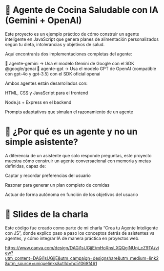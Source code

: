 # 🧠 Agente de Cocina Saludable con IA (Gemini + OpenAI)

Este proyecto es un ejemplo práctico de cómo construir un agente inteligente en JavaScript que genera planes de alimentación personalizados según tu dieta, intolerancias y objetivos de salud.

Aquí encontrarás dos implementaciones completas del agente:

📁 agente-gemini → Usa el modelo Gemini de Google con el SDK @google/genai
📁 agente-gpt → Usa el modelo GPT de OpenAI (compatible con gpt-4o y gpt-3.5) con el SDK oficial openai

Ambos agentes están desarrollados con:

HTML, CSS y JavaScript para el frontend

Node.js + Express en el backend

Prompts adaptativos que simulan el razonamiento de un agente

# 📣 ¿Por qué es un agente y no un simple asistente?

A diferencia de un asistente que solo responde preguntas, este proyecto muestra cómo construir un agente conversacional con memoria y metas definidas, capaz de:

Captar y recordar preferencias del usuario

Razonar para generar un plan completo de comidas

Actuar de forma autónoma en función de los objetivos del usuario

# 🎤 Slides de la charla

Este código fue creado como parte de mi charla “Crea tu Agente Inteligente con JS”, donde explico paso a paso los conceptos detrás de asistentes vs agentes, y cómo integrar IA de manera práctica en proyectos web.

https://www.canva.com/design/DAGi1sUGjjE/mHoXnsLXQQgINUnj_cZ9TA/view?utm_content=DAGi1sUGjjE&utm_campaign=designshare&utm_medium=link2&utm_source=uniquelinks&utlId=hc51068f461
